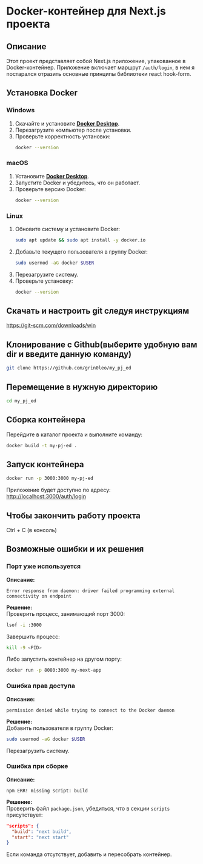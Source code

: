 

# Docker-контейнер для Next.js проекта

## Описание  
Этот проект представляет собой Next.js приложение, упакованное в Docker-контейнер. Приложение включает маршрут `/auth/login`, в нем я постарался отразить основные принципы библиотеки react hook-form.  



## Установка Docker  

### Windows  
1. Скачайте и установите **[Docker Desktop](https://www.docker.com/products/docker-desktop/)**.  
2. Перезагрузите компьютер после установки.  
3. Проверьте корректность установки:  
   ```sh
   docker --version


### macOS  
1. Установите **[Docker Desktop](https://www.docker.com/products/docker-desktop/)**.  
2. Запустите Docker и убедитесь, что он работает.  
3. Проверьте версию Docker:  
   ```sh
   docker --version
   ```

### Linux  
1. Обновите систему и установите Docker:  
   ```sh
   sudo apt update && sudo apt install -y docker.io
   ```
2. Добавьте текущего пользователя в группу Docker:  
   ```sh
   sudo usermod -aG docker $USER
   ```
3. Перезагрузите систему.  
4. Проверьте установку:  
   ```sh
   docker --version
   ```
## Скачать и настроить git следуя инструкциям
https://git-scm.com/downloads/win

## Клонирование c Github(выберите удобную вам dir и введите данную команду)
```sh
git clone https://github.com/grin0leo/my_pj_ed
```
## Перемещение в нужную директорию 
```sh
cd my_pj_ed
```
## Сборка контейнера  
Перейдите в каталог проекта и выполните команду:  
```sh
docker build -t my-pj-ed .
```

## Запуск контейнера  
```sh
docker run -p 3000:3000 my-pj-ed
```
Приложение будет доступно по адресу:  
[http://localhost:3000/auth/login](http://localhost:3000/auth/login)  

## Чтобы закончить работу проекта
Ctrl + C (в консоль)

## Возможные ошибки и их решения  

### Порт уже используется  
**Описание:**  
```
Error response from daemon: driver failed programming external connectivity on endpoint
```
**Решение:**  
Проверить процесс, занимающий порт 3000:  
```sh
lsof -i :3000
```
Завершить процесс:  
```sh
kill -9 <PID>
```
Либо запустить контейнер на другом порту:  
```sh
docker run -p 8080:3000 my-next-app
```

### Ошибка прав доступа  
**Описание:**  
```
permission denied while trying to connect to the Docker daemon
```
**Решение:**  
Добавить пользователя в группу Docker:  
```sh
sudo usermod -aG docker $USER
```
Перезагрузить систему.

### Ошибка при сборке  
**Описание:**  
```
npm ERR! missing script: build
```
**Решение:**  
Проверить файл `package.json`, убедиться, что в секции `scripts` присутствует:  
```json
"scripts": {
  "build": "next build",
  "start": "next start"
}
```
Если команда отсутствует, добавить и пересобрать контейнер.
